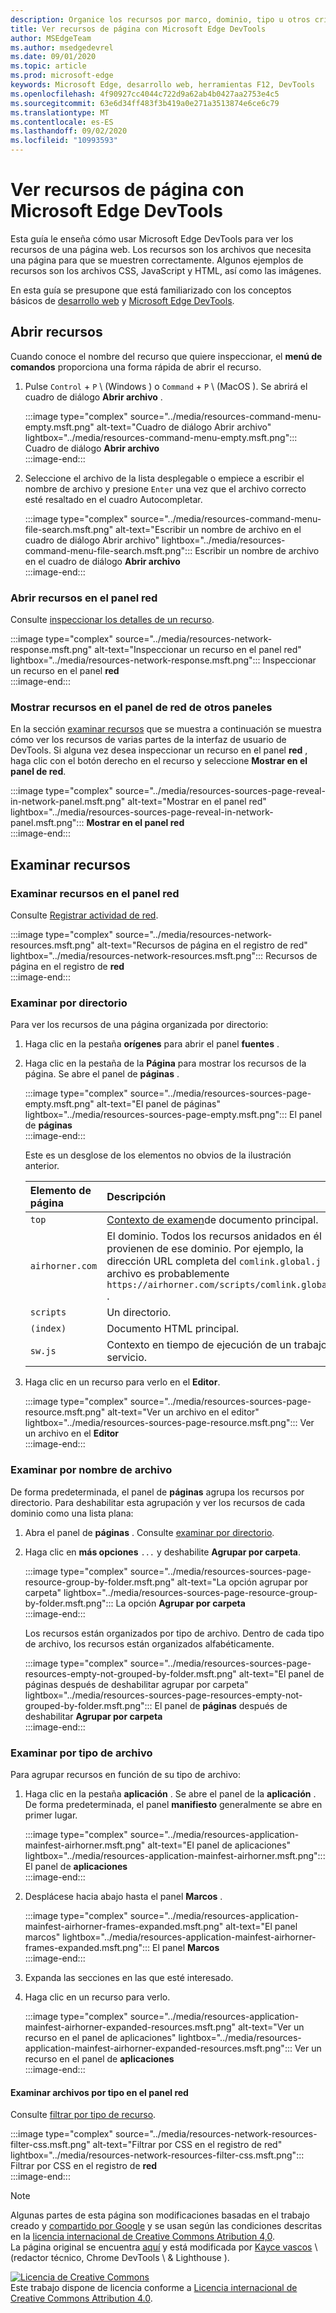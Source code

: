 ```yaml
---
description: Organice los recursos por marco, dominio, tipo u otros criterios.
title: Ver recursos de página con Microsoft Edge DevTools
author: MSEdgeTeam
ms.author: msedgedevrel
ms.date: 09/01/2020
ms.topic: article
ms.prod: microsoft-edge
keywords: Microsoft Edge, desarrollo web, herramientas F12, DevTools
ms.openlocfilehash: 4f90927cc4044c722d9a62ab4b0427aa2753e4c5
ms.sourcegitcommit: 63e6d34ff483f3b419a0e271a3513874e6ce6c79
ms.translationtype: MT
ms.contentlocale: es-ES
ms.lasthandoff: 09/02/2020
ms.locfileid: "10993593"
---
```

<!-- Copyright Kayce Basques 

   Licensed under the Apache License, Version 2.0 (the "License");
   you may not use this file except in compliance with the License.
   You may obtain a copy of the License at

       https://www.apache.org/licenses/LICENSE-2.0

   Unless required by applicable law or agreed to in writing, software
   distributed under the License is distributed on an "AS IS" BASIS,
   WITHOUT WARRANTIES OR CONDITIONS OF ANY KIND, either express or implied.
   See the License for the specific language governing permissions and
   limitations under the License.  -->  





# Ver recursos de página con Microsoft Edge DevTools   

  

Esta guía le enseña cómo usar Microsoft Edge DevTools para ver los recursos de una página web.  Los recursos son los archivos que necesita una página para que se muestren correctamente.  Algunos ejemplos de recursos son los archivos CSS, JavaScript y HTML, así como las imágenes.  

En esta guía se presupone que está familiarizado con los conceptos básicos de [desarrollo web][MDNLearnWebDevelopment] y [Microsoft Edge DevTools][MicrosoftEdgeDevTools].  

## Abrir recursos   

Cuando conoce el nombre del recurso que quiere inspeccionar, el **menú de comandos** proporciona una forma rápida de abrir el recurso.  

1.  Pulse `Control` + `P` \ (Windows \) o `Command` + `P` \ (MacOS \).  Se abrirá el cuadro de diálogo **Abrir archivo** .  
    
    :::image type="complex" source="../media/resources-command-menu-empty.msft.png" alt-text="Cuadro de diálogo Abrir archivo" lightbox="../media/resources-command-menu-empty.msft.png":::
       Cuadro de diálogo **Abrir archivo**  
    :::image-end:::  
    
1.  Seleccione el archivo de la lista desplegable o empiece a escribir el nombre de archivo y presione `Enter` una vez que el archivo correcto esté resaltado en el cuadro Autocompletar.  
    
    :::image type="complex" source="../media/resources-command-menu-file-search.msft.png" alt-text="Escribir un nombre de archivo en el cuadro de diálogo Abrir archivo" lightbox="../media/resources-command-menu-file-search.msft.png":::
       Escribir un nombre de archivo en el cuadro de diálogo **Abrir archivo**  
    :::image-end:::  
    
### Abrir recursos en el panel red   

Consulte [inspeccionar los detalles de un recurso][DevtoolsNetworkInspectDetailsResource].  

:::image type="complex" source="../media/resources-network-response.msft.png" alt-text="Inspeccionar un recurso en el panel red" lightbox="../media/resources-network-response.msft.png":::
   Inspeccionar un recurso en el panel **red**  
:::image-end:::  

### Mostrar recursos en el panel de red de otros paneles   

En la sección [examinar recursos](#browse-resources) que se muestra a continuación se muestra cómo ver los recursos de varias partes de la interfaz de usuario de DevTools.  Si alguna vez desea inspeccionar un recurso en el panel **red** , haga clic con el botón derecho en el recurso y seleccione **Mostrar en el panel de red**.  

:::image type="complex" source="../media/resources-sources-page-reveal-in-network-panel.msft.png" alt-text="Mostrar en el panel red" lightbox="../media/resources-sources-page-reveal-in-network-panel.msft.png":::
   **Mostrar en el panel red**  
:::image-end:::  

## Examinar recursos   

### Examinar recursos en el panel red   

Consulte [Registrar actividad de red][DevtoolsNetworkLogActivity].  

:::image type="complex" source="../media/resources-network-resources.msft.png" alt-text="Recursos de página en el registro de red" lightbox="../media/resources-network-resources.msft.png":::
   Recursos de página en el registro de **red**  
:::image-end:::  

### Examinar por directorio   

Para ver los recursos de una página organizada por directorio:  

1.  Haga clic en la pestaña **orígenes** para abrir el panel **fuentes** .  
1.  Haga clic en la pestaña de la **Página** para mostrar los recursos de la página.  Se abre el panel de **páginas** .  
    
    :::image type="complex" source="../media/resources-sources-page-empty.msft.png" alt-text="El panel de páginas" lightbox="../media/resources-sources-page-empty.msft.png":::
       El panel de **páginas**  
    :::image-end:::  
    
    Este es un desglose de los elementos no obvios de la ilustración anterior.  
    
    | Elemento de página | Descripción |  
    |:--- |:--- |  
    | `top` | [Contexto de examen][MDNInlineFrame]de documento principal. |  
    | `airhorner.com` | El dominio.  Todos los recursos anidados en él provienen de ese dominio.  Por ejemplo, la dirección URL completa del `comlink.global.j` archivo es probablemente `https://airhorner.com/scripts/comlink.global.js` . |  
    | `scripts` | Un directorio. |  
    | `(index)` | Documento HTML principal. |  
    | `sw.js` | Contexto en tiempo de ejecución de un trabajo de servicio. |  
    
1.  Haga clic en un recurso para verlo en el **Editor**.  
    
    :::image type="complex" source="../media/resources-sources-page-resource.msft.png" alt-text="Ver un archivo en el editor" lightbox="../media/resources-sources-page-resource.msft.png":::
       Ver un archivo en el **Editor**  
    :::image-end:::  
    
### Examinar por nombre de archivo   

De forma predeterminada, el panel de **páginas** agrupa los recursos por directorio.  Para deshabilitar esta agrupación y ver los recursos de cada dominio como una lista plana:  

1.  Abra el panel de **páginas** .  Consulte [examinar por directorio](#browse-by-directory).  
1.  Haga clic en **más opciones** `...` y deshabilite **Agrupar por carpeta**.  
    
    :::image type="complex" source="../media/resources-sources-page-resource-group-by-folder.msft.png" alt-text="La opción agrupar por carpeta" lightbox="../media/resources-sources-page-resource-group-by-folder.msft.png":::
       La opción **Agrupar por carpeta**  
    :::image-end:::  
    
    Los recursos están organizados por tipo de archivo.  Dentro de cada tipo de archivo, los recursos están organizados alfabéticamente.  
    
    :::image type="complex" source="../media/resources-sources-page-resources-empty-not-grouped-by-folder.msft.png" alt-text="El panel de páginas después de deshabilitar agrupar por carpeta" lightbox="../media/resources-sources-page-resources-empty-not-grouped-by-folder.msft.png":::
       El panel de **páginas** después de deshabilitar **Agrupar por carpeta**  
    :::image-end:::  
    
### Examinar por tipo de archivo   

Para agrupar recursos en función de su tipo de archivo:  

1.  Haga clic en la pestaña **aplicación** .  Se abre el panel de la **aplicación** .  De forma predeterminada, el panel **manifiesto** generalmente se abre en primer lugar.  
    
    :::image type="complex" source="../media/resources-application-mainfest-airhorner.msft.png" alt-text="El panel de aplicaciones" lightbox="../media/resources-application-mainfest-airhorner.msft.png":::
       El panel de **aplicaciones**  
    :::image-end:::  
    
1.  Desplácese hacia abajo hasta el panel **Marcos** .  
    
    :::image type="complex" source="../media/resources-application-mainfest-airhorner-frames-expanded.msft.png" alt-text="El panel marcos" lightbox="../media/resources-application-mainfest-airhorner-frames-expanded.msft.png":::
       El panel **Marcos**  
    :::image-end:::  
    
1.  Expanda las secciones en las que esté interesado.  
1.  Haga clic en un recurso para verlo.  
    
    :::image type="complex" source="../media/resources-application-mainfest-airhorner-expanded-resources.msft.png" alt-text="Ver un recurso en el panel de aplicaciones" lightbox="../media/resources-application-mainfest-airhorner-expanded-resources.msft.png":::
       Ver un recurso en el panel de **aplicaciones**  
    :::image-end:::  
    
#### Examinar archivos por tipo en el panel red   

Consulte [filtrar por tipo de recurso][DevtoolsNetworkFilterByResourceType].  

:::image type="complex" source="../media/resources-network-resources-filter-css.msft.png" alt-text="Filtrar por CSS en el registro de red" lightbox="../media/resources-network-resources-filter-css.msft.png":::
   Filtrar por CSS en el registro de **red**  
:::image-end:::  

<!--  
  


-->  

<!-- links -->  

[MicrosoftEdgeDevTools]: ../../devtools-guide-chromium.md "Herramientas para desarrolladores de Microsoft Edge (cromo) | Microsoft docs"  
[DevtoolsNetworkFilterByResourceType]: ../network/index.md#filter-by-resource-type "Filtrar por tipo de recurso-comprobar actividad de red en Microsoft Edge DevTools | Microsoft docs"  
[DevtoolsNetworkInspectDetailsResource]: ../network/index.md#inspect-the-details-of-the-resource "Revise los detalles de la actividad de red inspeccionar recursos en Microsoft Edge DevTools | Microsoft docs"  
[DevtoolsNetworkLogActivity]: ../network/index.md#log-network-activity "Registrar actividad de red: inspeccionar actividad de red en Microsoft Edge DevTools | Microsoft docs"  

[MDNInlineFrame]: https://developer.mozilla.org/docs/Web/HTML/Element/iframe "<> iframe: el elemento marco alineado | MDN"  
[MDNLearnWebDevelopment]: https://developer.mozilla.org/docs/Learn "Aprenda el desarrollo web | MDN"  

> [!NOTE]
> Algunas partes de esta página son modificaciones basadas en el trabajo creado y [compartido por Google][GoogleSitePolicies] y se usan según las condiciones descritas en la [licencia internacional de Creative Commons Atribution 4,0][CCA4IL].  
> La página original se encuentra [aquí](https://developers.google.com/web/tools/chrome-devtools/resources/index) y está modificada por [Kayce vascos][KayceBasques] \ (redactor técnico, Chrome DevTools \ & Lighthouse \).  

[![Licencia de Creative Commons][CCby4Image]][CCA4IL]  
Este trabajo dispone de licencia conforme a [Licencia internacional de Creative Commons Attribution 4.0][CCA4IL].  

[CCA4IL]: https://creativecommons.org/licenses/by/4.0  
[CCby4Image]: https://i.creativecommons.org/l/by/4.0/88x31.png  
[GoogleSitePolicies]: https://developers.google.com/terms/site-policies  
[KayceBasques]: https://developers.google.com/web/resources/contributors/kaycebasques  

